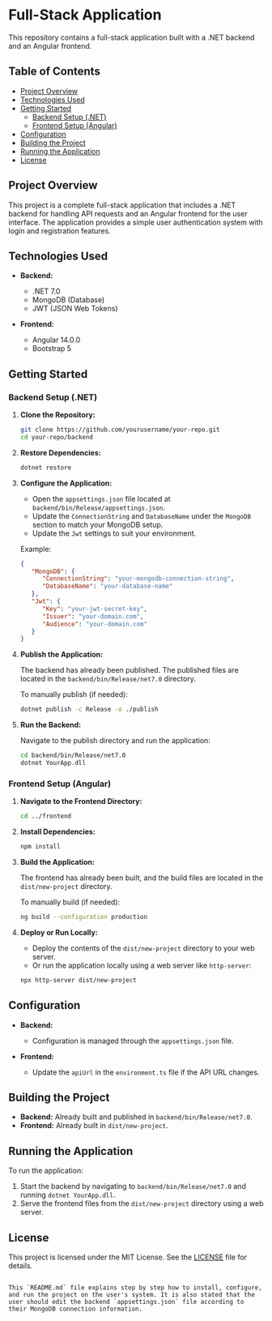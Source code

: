 # Full-Stack Application

This repository contains a full-stack application built with a .NET backend and an Angular frontend.

## Table of Contents

- [Project Overview](#project-overview)
- [Technologies Used](#technologies-used)
- [Getting Started](#getting-started)
  - [Backend Setup (.NET)](#backend-setup-net)
  - [Frontend Setup (Angular)](#frontend-setup-angular)
- [Configuration](#configuration)
- [Building the Project](#building-the-project)
- [Running the Application](#running-the-application)
- [License](#license)

## Project Overview

This project is a complete full-stack application that includes a .NET backend for handling API requests and an Angular frontend for the user interface. The application provides a simple user authentication system with login and registration features.

## Technologies Used

- **Backend:**
  - .NET 7.0
  - MongoDB (Database)
  - JWT (JSON Web Tokens)

- **Frontend:**
  - Angular 14.0.0
  - Bootstrap 5

## Getting Started

### Backend Setup (.NET)

1. **Clone the Repository:**

   ```bash
   git clone https://github.com/yourusername/your-repo.git
   cd your-repo/backend
   ```

2. **Restore Dependencies:**

   ```bash
   dotnet restore
   ```

3. **Configure the Application:**

   - Open the `appsettings.json` file located at `backend/bin/Release/appsettings.json`.
   - Update the `ConnectionString` and `DatabaseName` under the `MongoDB` section to match your MongoDB setup.
   - Update the `Jwt` settings to suit your environment.

   Example:
   ```json
   {
      "MongoDB": {
         "ConnectionString": "your-mongodb-connection-string",
         "DatabaseName": "your-database-name"
      },
      "Jwt": {
         "Key": "your-jwt-secret-key",
         "Issuer": "your-domain.com",
         "Audience": "your-domain.com"
      }
   }
   ```

4. **Publish the Application:**

   The backend has already been published. The published files are located in the `backend/bin/Release/net7.0` directory.

   To manually publish (if needed):

   ```bash
   dotnet publish -c Release -o ./publish
   ```

5. **Run the Backend:**

   Navigate to the publish directory and run the application:

   ```bash
   cd backend/bin/Release/net7.0
   dotnet YourApp.dll
   ```

### Frontend Setup (Angular)

1. **Navigate to the Frontend Directory:**

   ```bash
   cd ../frontend
   ```

2. **Install Dependencies:**

   ```bash
   npm install
   ```

3. **Build the Application:**

   The frontend has already been built, and the build files are located in the `dist/new-project` directory.

   To manually build (if needed):

   ```bash
   ng build --configuration production
   ```

4. **Deploy or Run Locally:**

   - Deploy the contents of the `dist/new-project` directory to your web server.
   - Or run the application locally using a web server like `http-server`:

   ```bash
   npx http-server dist/new-project
   ```

## Configuration

- **Backend:**
  - Configuration is managed through the `appsettings.json` file.
  
- **Frontend:**
  - Update the `apiUrl` in the `environment.ts` file if the API URL changes.

## Building the Project

- **Backend:** Already built and published in `backend/bin/Release/net7.0`.
- **Frontend:** Already built in `dist/new-project`.

## Running the Application

To run the application:

1. Start the backend by navigating to `backend/bin/Release/net7.0` and running `dotnet YourApp.dll`.
2. Serve the frontend files from the `dist/new-project` directory using a web server.

## License

This project is licensed under the MIT License. See the [LICENSE](LICENSE) file for details.
```

This `README.md` file explains step by step how to install, configure, and run the project on the user's system. It is also stated that the user should edit the backend `appsettings.json` file according to their MongoDB connection information.
